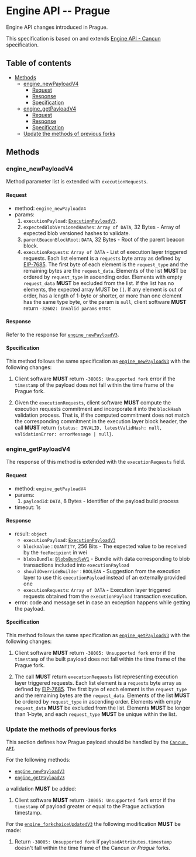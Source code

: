 # Engine API -- Prague

Engine API changes introduced in Prague.

This specification is based on and extends [Engine API - Cancun](./cancun.md) specification.

## Table of contents

<!-- START doctoc generated TOC please keep comment here to allow auto update -->
<!-- DON'T EDIT THIS SECTION, INSTEAD RE-RUN doctoc TO UPDATE -->

- [Methods](#methods)
  - [engine_newPayloadV4](#engine_newpayloadv4)
    - [Request](#request)
    - [Response](#response)
    - [Specification](#specification)
  - [engine_getPayloadV4](#engine_getpayloadv4)
    - [Request](#request-1)
    - [Response](#response-1)
    - [Specification](#specification-1)
  - [Update the methods of previous forks](#update-the-methods-of-previous-forks)

<!-- END doctoc generated TOC please keep comment here to allow auto update -->

## Methods

### engine_newPayloadV4

Method parameter list is extended with `executionRequests`.

#### Request

* method: `engine_newPayloadV4`
* params:
  1. `executionPayload`: [`ExecutionPayloadV3`](./cancun.md#executionpayloadv3).
  2. `expectedBlobVersionedHashes`: `Array of DATA`, 32 Bytes - Array of expected blob versioned hashes to validate.
  3. `parentBeaconBlockRoot`: `DATA`, 32 Bytes - Root of the parent beacon block.
  4. `executionRequests`: `Array of DATA` - List of execution layer triggered requests. Each list element is a `requests` byte array as defined by [EIP-7685](https://eips.ethereum.org/EIPS/eip-7685). The first byte of each element is the `request_type` and the remaining bytes are the `request_data`. Elements of the list **MUST** be ordered by `request_type` in ascending order. Elements with empty `request_data` **MUST** be excluded from the list. If the list has no elements, the expected array MUST be `[]`. If any element is out of order, has a length of 1-byte or shorter, or more than one element has the same type byte, or the param is `null`, client software **MUST** return `-32602: Invalid params` error.

#### Response

Refer to the response for [`engine_newPayloadV3`](./cancun.md#engine_newpayloadv3).

#### Specification

This method follows the same specification as [`engine_newPayloadV3`](./cancun.md#engine_newpayloadv3) with the following changes:

1. Client software **MUST** return `-38005: Unsupported fork` error if the `timestamp` of the payload does not fall within the time frame of the Prague fork.

2. Given the `executionRequests`, client software **MUST** compute the execution requests commitment
and incorporate it into the `blockHash` validation process.
That is, if the computed commitment does not match the corresponding commitment in the execution layer block header,
the call **MUST** return `{status: INVALID, latestValidHash: null, validationError: errorMessage | null}`.

### engine_getPayloadV4

The response of this method is extended with the `executionRequests` field.

#### Request

* method: `engine_getPayloadV4`
* params:
  1. `payloadId`: `DATA`, 8 Bytes - Identifier of the payload build process
* timeout: 1s

#### Response

* result: `object`
  - `executionPayload`: [`ExecutionPayloadV3`](./cancun.md#executionpayloadv3)
  - `blockValue` : `QUANTITY`, 256 Bits - The expected value to be received by the `feeRecipient` in wei
  - `blobsBundle`: [`BlobsBundleV1`](#BlobsBundleV1) - Bundle with data corresponding to blob transactions included into `executionPayload`
  - `shouldOverrideBuilder` : `BOOLEAN` - Suggestion from the execution layer to use this `executionPayload` instead of an externally provided one
  - `executionRequests`: `Array of DATA` - Execution layer triggered requests obtained from the `executionPayload` transaction execution.
* error: code and message set in case an exception happens while getting the payload.

#### Specification

This method follows the same specification as [`engine_getPayloadV3`](./cancun.md#engine_getpayloadv3) with the following changes:

1. Client software **MUST** return `-38005: Unsupported fork` error if the `timestamp` of the built payload does not fall within the time frame of the Prague fork.

2. The call **MUST** return `executionRequests` list representing execution layer triggered requests. Each list element is a `requests` byte array as defined by [EIP-7685](https://eips.ethereum.org/EIPS/eip-7685). The first byte of each element is the `request_type` and the remaining bytes are the `request_data`. Elements of the list **MUST** be ordered by `request_type` in ascending order. Elements with empty `request_data` **MUST** be excluded from the list. Elements **MUST** be longer than 1-byte, and each `request_type` **MUST** be unique within the list.

### Update the methods of previous forks

This section defines how Prague payload should be handled by the [`Cancun API`](./cancun.md).

For the following methods:

- [`engine_newPayloadV3`](./cancun.md#engine_newpayloadV3)
- [`engine_getPayloadV3`](./cancun.md#engine_getpayloadv3)

a validation **MUST** be added:

1. Client software **MUST** return `-38005: Unsupported fork` error if the `timestamp` of payload greater or equal to the Prague activation timestamp.

For the [`engine_forkchoiceUpdatedV3`](./cancun.md#engine_forkchoiceupdatedv3) the following modification **MUST** be made:
1. Return `-38005: Unsupported fork` if `payloadAttributes.timestamp` doesn't fall within the time frame of the Cancun *or Prague* forks.
